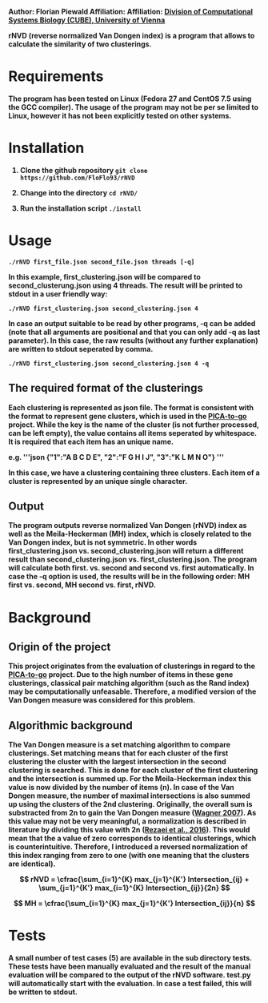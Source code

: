 <b>Author: Florian Piewald </b>
<b>Affiliation:<b> Affiliation: [Division of Computational Systems Biology (CUBE), University of Vienna](http://cube.univie.ac.at/) </b>

rNVD (reverse normalized Van Dongen index) is a program that allows to calculate the similarity of two clusterings.

# Requirements
The program has been tested on Linux (Fedora 27 and CentOS 7.5 using the GCC compiler). The usage of the program may not be per se limited to Linux, however it has not been explicitly tested on other systems.

# Installation

1. Clone the github repository
```git clone https://github.com/FloFlo93/rNVD```

2. Change into the directory
```cd rNVD/ ```

3. Run the installation script
```./install```

# Usage

```./rNVD first_file.json second_file.json threads [-q]```

In this example, first_clustering.json will be compared to second_clusterung.json using 4 threads. The result will be printed to stdout in a user friendly way:

```./rNVD first_clustering.json second_clustering.json 4```

In case an output suitable to be read by other programs, -q can be added (note that all arguments are positional and that you can only add -q as last parameter). In this case, the raw results (without any further explanation) are written to stdout seperated by comma.

```./rNVD first_clustering.json second_clustering.json 4 -q```

## The required format of the clusterings
Each clustering is represented as json file. The format is consistent with the format to represent gene clusters, which is used in the [PICA-to-go](https://github.com/FloFlo93/PICA-to-go) project. While the key is the name of the cluster (is not further processed, can be left empty), the value contains all items seperated by whitespace. It is required that each item has an unique name.

e.g.
'''json
{"1":"A B C D E",
"2":"F G H I J",
"3":"K L M N O"}
'''

In this case, we have a clustering containing three clusters. Each item of a cluster is represented by an unique single character.

## Output
The program outputs reverse normalized Van Dongen (rNVD) index as well as the Meila-Heckerman (MH) index, which is closely related to the Van Dongen index, but is not symmetric. In other words first_clustering.json vs. second_clustering.json will return a different result than second_clustering.json vs. first_clustering.json. The program will calculate both first. vs. second and second vs. first automatically.
In case the -q option is used, the results will be in the following order: MH first vs. second, MH second vs. first, rNVD.

# Background

## Origin of the project
This project originates from the evaluation of clusterings in regard to the [PICA-to-go](https://github.com/FloFlo93/PICA-to-go) project. Due to the high number of items in these gene clusterings, classical pair matching algorithm (such as the Rand index) may be computationally unfeasable. Therefore, a modified version of the Van Dongen measure was considered for this problem.

## Algorithmic background
The Van Dongen measure is a set matching algorithm to compare clusterings. Set matching means that for each cluster of the first clustering the cluster with the largest intersection in the second clustering is searched. This is done for each cluster of the first clustering and the intersection is summed up. For the Meila-Heckerman index this value is now divided by the number of items (n). In case of the Van Dongen measure, the number of maximal intersections is also summed up using the clusters of the 2nd clustering. Originally, the overall sum is substracted from 2n to gain the Van Dongen measure ([Wagner 2007](https://publikationen.bibliothek.kit.edu/1000011477)). As this value may not be very meaningful, a normalization is described in literature by dividing this value with 2n ([Rezaei et al., 2016](https://doi.org/10.1109/TKDE.2016.2551240)). This would mean that the a value of zero corresponds to identical clusterings, which is counterintuitive. Therefore, I introduced a reversed normalization of this index ranging from zero to one (with one meaning that the clusters are identical).

$$ rNVD = \cfrac{\sum_{i=1}^{K} max_{j=1}^{K'} Intersection_{ij} + \sum_{j=1}^{K'} max_{i=1}^{K} Intersection_{ij}}{2n} $$

$$ MH = \cfrac{\sum_{i=1}^{K} max_{j=1}^{K'} Intersection_{ij}}{n} $$

# Tests

A small number of test cases (5) are available in the sub directory tests. These tests have been manually evaluated and the result of the manual evaluation will be compared to the output of the rNVD software. test.py will automatically start with the evaluation. In case a test failed, this will be written to stdout.
